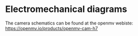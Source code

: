 Electromechanical diagrams
====

The camera schematics can be found at the openmv webiste: https://openmv.io/products/openmv-cam-h7
